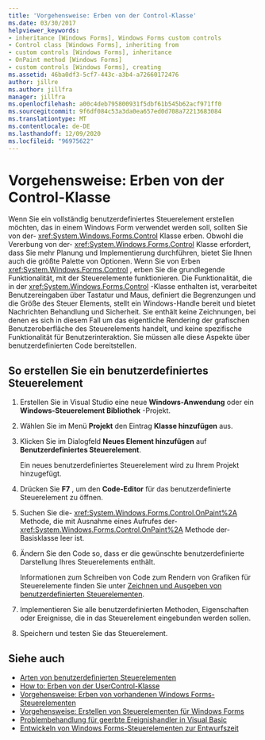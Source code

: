 ```yaml
---
title: 'Vorgehensweise: Erben von der Control-Klasse'
ms.date: 03/30/2017
helpviewer_keywords:
- inheritance [Windows Forms], Windows Forms custom controls
- Control class [Windows Forms], inheriting from
- custom controls [Windows Forms], inheritance
- OnPaint method [Windows Forms]
- custom controls [Windows Forms], creating
ms.assetid: 46ba0df3-5cf7-443c-a3b4-a72660172476
author: jillre
ms.author: jillfra
manager: jillfra
ms.openlocfilehash: a00c4deb795800931f5dbf61b545b62acf971ff0
ms.sourcegitcommit: 9f6df084c53a3da0ea657ed0d708a72213683084
ms.translationtype: MT
ms.contentlocale: de-DE
ms.lasthandoff: 12/09/2020
ms.locfileid: "96975622"
---
```

# <a name="how-to-inherit-from-the-control-class"></a>Vorgehensweise: Erben von der Control-Klasse

Wenn Sie ein vollständig benutzerdefiniertes Steuerelement erstellen möchten, das in einem Windows Form verwendet werden soll, sollten Sie von der- <xref:System.Windows.Forms.Control> Klasse erben. Obwohl die Vererbung von der- <xref:System.Windows.Forms.Control> Klasse erfordert, dass Sie mehr Planung und Implementierung durchführen, bietet Sie Ihnen auch die größte Palette von Optionen. Wenn Sie von Erben <xref:System.Windows.Forms.Control> , erben Sie die grundlegende Funktionalität, mit der Steuerelemente funktionieren. Die Funktionalität, die in der <xref:System.Windows.Forms.Control> -Klasse enthalten ist, verarbeitet Benutzereingaben über Tastatur und Maus, definiert die Begrenzungen und die Größe des Steuer Elements, stellt ein Windows-Handle bereit und bietet Nachrichten Behandlung und Sicherheit. Sie enthält keine Zeichnungen, bei denen es sich in diesem Fall um das eigentliche Rendering der grafischen Benutzeroberfläche des Steuerelements handelt, und keine spezifische Funktionalität für Benutzerinteraktion. Sie müssen alle diese Aspekte über benutzerdefinierten Code bereitstellen.

## <a name="to-create-a-custom-control"></a>So erstellen Sie ein benutzerdefiniertes Steuerelement

1. Erstellen Sie in Visual Studio eine neue **Windows-Anwendung** oder ein **Windows-Steuerelement Bibliothek** -Projekt.

2. Wählen Sie im Menü **Projekt** den Eintrag **Klasse hinzufügen** aus.

3. Klicken Sie im Dialogfeld **Neues Element hinzufügen** auf **Benutzerdefiniertes Steuerelement**.

   Ein neues benutzerdefiniertes Steuerelement wird zu Ihrem Projekt hinzugefügt.

4. Drücken Sie **F7** , um den **Code-Editor** für das benutzerdefinierte Steuerelement zu öffnen.

5. Suchen Sie die- <xref:System.Windows.Forms.Control.OnPaint%2A> Methode, die mit Ausnahme eines Aufrufes der- <xref:System.Windows.Forms.Control.OnPaint%2A> Methode der-Basisklasse leer ist.

6. Ändern Sie den Code so, dass er die gewünschte benutzerdefinierte Darstellung Ihres Steuerelements enthält.

   Informationen zum Schreiben von Code zum Rendern von Grafiken für Steuerelemente finden Sie unter [Zeichnen und Ausgeben von benutzerdefinierten Steuerelementen](custom-control-painting-and-rendering.md).

7. Implementieren Sie alle benutzerdefinierten Methoden, Eigenschaften oder Ereignisse, die in das Steuerelement eingebunden werden sollen.

8. Speichern und testen Sie das Steuerelement.

## <a name="see-also"></a>Siehe auch

- [Arten von benutzerdefinierten Steuerelementen](varieties-of-custom-controls.md)
- [How to: Erben von der UserControl-Klasse](how-to-inherit-from-the-usercontrol-class.md)
- [Vorgehensweise: Erben von vorhandenen Windows Forms-Steuerelementen](how-to-inherit-from-existing-windows-forms-controls.md)
- [Vorgehensweise: Erstellen von Steuerelementen für Windows Forms](how-to-author-controls-for-windows-forms.md)
- [Problembehandlung für geerbte Ereignishandler in Visual Basic](/dotnet/visual-basic/programming-guide/language-features/events/troubleshooting-inherited-event-handlers)
- [Entwickeln von Windows Forms-Steuerelementen zur Entwurfszeit](developing-windows-forms-controls-at-design-time.md)
